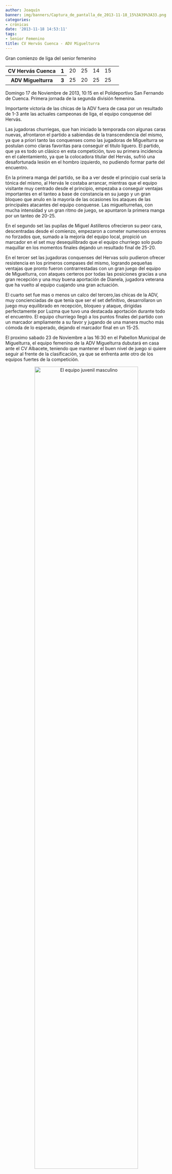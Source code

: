 ```yaml
---
author: Joaquín
banner: img/banners/Captura_de_pantalla_de_2013-11-18_15%3A39%3A33.png
categories:
- crónicas
date: '2013-11-18 14:53:11'
tags:
- Senior Femenino
title: CV Hervás Cuenca - ADV Miguelturra
---
```


Gran comienzo de liga del senior femenino

<table>
  <tr>
	<th>CV Hervás Cuenca</th><th>1</th>
	<td>20</td><td>25</td><td>14</td><td>15</td><td></td>
  </tr>
  <tr>
	<th>ADV Miguelturra</th><th>3</th>
	<td>25</td><td>20</td><td>25</td><td>25</td><td></td>
  </tr>
</table>

Domingo 17 de Noviembre de 2013, 10:15 en el Polideportivo San Fernando de Cuenca.
Primera jornada de la segunda división femenina.

Importante victoria de las chicas de la ADV fuera de casa por un resultado de 1-3 ante las actuales campeonas de liga, el equipo conquense del Hervás. 

Las jugadoras churriegas, que han iniciado la temporada con algunas caras nuevas, afrontaron el partido a sabiendas de la transcendencia del mismo, ya que a priori tanto las conquenses como las jugadoras de Miguelturra se postulan como claras favoritas para conseguir el titulo liguero. El partido, que ya es todo un clásico en esta competición, tuvo su primera incidencia en el calentamiento, ya que la colocadora titular del Hervás, sufrió una desafortunada lesión en el hombro izquierdo, no pudiendo formar parte del encuentro.

En la primera manga del partido, se iba a ver desde el principio cual sería la tónica del mismo, al Hervás le costaba arrancar, mientras que el equipo visitante muy centrado desde el principio, empezaba a conseguir ventajas importantes en el tanteo a base de constancia en su juego y un gran bloqueo que anulo en la mayoría de las ocasiones los ataques de las principales atacantes del equipo conquense. Las miguelturreñas, con mucha intensidad y un gran ritmo de juego, se apuntaron la primera manga por un tanteo de 20-25.

En el segundo set las pupilas de Miguel Astilleros ofrecieron su peor cara, descentradas desde el comienzo, empezaron a cometer numerosos errores no forzados que, sumado a la mejoría del equipo local, propició un marcador en el set muy desequilibrado que el equipo churriego solo pudo maquillar en los momentos finales dejando un resultado final de 25-20.

En el tercer set las jugadoras conquenses del Hervas solo pudieron ofrecer resistencia en los primeros compases del mismo, logrando pequeñas ventajas que pronto fueron contrarrestadas con un gran juego del equipo de Miguelturra, con ataques certeros por todas las posiciones gracias a una gran recepción y una muy buena aportación de Dianela, jugadora veterana que ha vuelto al equipo cuajando una gran actuación.

El cuarto set fue mas o menos un calco del tercero,las chicas de la ADV, muy concienciadas de que tenía que ser el set definitivo, desarrollaron un juego muy equilibrado en recepción, bloqueo y ataque, dirigidas perfectamente por Luzma que tuvo una destacada aportación durante todo el encuentro. El equipo churriego llegó a los puntos finales del partido con un marcador ampliamente a su favor y jugando de una manera mucho más cómoda de lo esperado, dejando el marcador final en un 15-25.

El proximo sabado 23 de Noviembre a las 16:30 en el Pabellon Municipal de Miguelturra, el equipo femenino de la ADV Miguelturra dubutará en casa ante el CV Albacete, teniendo que mantener el buen nivel de juego si quiere seguir al frente de la clasificación, ya que se enfrenta ante otro de los equipos fuertes de la competición.

<center>
<a target="_new" href="http://www.advmiguelturra.org/img/banners/Captura%20de%20pantalla%20de%202013-11-18%2015%3A39%3A33.png"> 
<img alt="El equipo juvenil masculino" width="80%" align="center" src="http://www.advmiguelturra.org/img/banners/Captura%20de%20pantalla%20de%202013-11-18%2015%3A39%3A33.png"/> </a>
</center>

